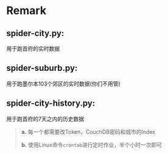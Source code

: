 # Remark
## spider-city.py:
用于跑首府的实时数据
## spider-suburb.py:
用于跑墨尔本103个郊区的实时数据(你们不用管)
## spider-city-history.py:
用于跑首府的7天之内的历史数据
> **a.** 每一个都需要改Token，CouchDB密码和城市的Index
> 
> **b.** 使用Linux命令`crontab`进行定时作业，半个小时一次即可 
